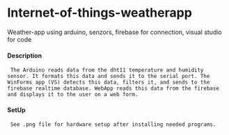 # Internet-of-things-weatherapp
Weather-app using arduino, senzors, firebase for connection, visual studio for code


#### Description
	 The Arduino reads data from the dht11 temperature and humidity sensor. It formats this data and sends it to the serial port. The WinForms app (VS) detects this data, filters it, and sends to the firebase realtime database. WebApp reads this data from the firebase and displays it to the user on a web form.

#### SetUp
	 See .png file for hardware setup after installing needed programs.



